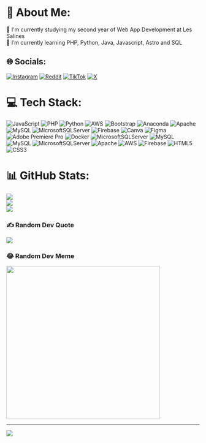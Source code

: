 # 💫 About Me:
🔭 I'm currently studying my second year of Web App Development at Les Salines<br>🌱 I’m currently learning PHP, Python, Java, Javascript, Astro and SQL<br>
<!--Una petita introducció sobre mi-->

## 🌐 Socials:
[![Instagram](https://img.shields.io/badge/Instagram-%23E4405F.svg?logo=Instagram&logoColor=white)](https://instagram.com/_.mmarcc._) [![Reddit](https://img.shields.io/badge/Reddit-%23FF4500.svg?logo=Reddit&logoColor=white)](https://reddit.com/user/MarcM2004) [![TikTok](https://img.shields.io/badge/TikTok-%23000000.svg?logo=TikTok&logoColor=white)](https://tiktok.com/@_.mmerkk._) [![X](https://img.shields.io/badge/X-black.svg?logo=X&logoColor=white)](https://x.com/@M2004Marc) 
<!--Aquestes son les meves xarxes socials amb els seus links i amb logos que es mostren a la pàgina-->


# 💻 Tech Stack:
![JavaScript](https://img.shields.io/badge/javascript-%23323330.svg?style=for-the-badge&logo=javascript&logoColor=%23F7DF1E) ![PHP](https://img.shields.io/badge/php-%23777BB4.svg?style=for-the-badge&logo=php&logoColor=white) ![Python](https://img.shields.io/badge/python-3670A0?style=for-the-badge&logo=python&logoColor=ffdd54) ![AWS](https://img.shields.io/badge/AWS-%23FF9900.svg?style=for-the-badge&logo=amazon-aws&logoColor=white) ![Bootstrap](https://img.shields.io/badge/bootstrap-%238511FA.svg?style=for-the-badge&logo=bootstrap&logoColor=white) ![Anaconda](https://img.shields.io/badge/Anaconda-%2344A833.svg?style=for-the-badge&logo=anaconda&logoColor=white) ![Apache](https://img.shields.io/badge/apache-%23D42029.svg?style=for-the-badge&logo=apache&logoColor=white) ![MySQL](https://img.shields.io/badge/mysql-%2300000f.svg?style=for-the-badge&logo=mysql&logoColor=white) ![MicrosoftSQLServer](https://img.shields.io/badge/Microsoft%20SQL%20Server-CC2927?style=for-the-badge&logo=microsoft%20sql%20server&logoColor=white) ![Firebase](https://img.shields.io/badge/Firebase-039BE5?style=for-the-badge&logo=Firebase&logoColor=white) ![Canva](https://img.shields.io/badge/Canva-%2300C4CC.svg?style=for-the-badge&logo=Canva&logoColor=white) ![Figma](https://img.shields.io/badge/figma-%23F24E1E.svg?style=for-the-badge&logo=figma&logoColor=white) ![Adobe Premiere Pro](https://img.shields.io/badge/Adobe%20Premiere%20Pro-9999FF.svg?style=for-the-badge&logo=Adobe%20Premiere%20Pro&logoColor=white) ![Docker](https://img.shields.io/badge/docker-%230db7ed.svg?style=for-the-badge&logo=docker&logoColor=white) ![MicrosoftSQLServer](https://img.shields.io/badge/Microsoft%20SQL%20Server-CC2927?style=for-the-badge&logo=microsoft%20sql%20server&logoColor=white) ![MySQL](https://img.shields.io/badge/mysql-%2300000f.svg?style=for-the-badge&logo=mysql&logoColor=white) ![MySQL](https://img.shields.io/badge/mysql-%2300000f.svg?style=for-the-badge&logo=mysql&logoColor=white) ![MicrosoftSQLServer](https://img.shields.io/badge/Microsoft%20SQL%20Server-CC2927?style=for-the-badge&logo=microsoft%20sql%20server&logoColor=white) ![Apache](https://img.shields.io/badge/apache-%23D42029.svg?style=for-the-badge&logo=apache&logoColor=white) ![AWS](https://img.shields.io/badge/AWS-%23FF9900.svg?style=for-the-badge&logo=amazon-aws&logoColor=white) ![Firebase](https://img.shields.io/badge/firebase-%23039BE5.svg?style=for-the-badge&logo=firebase) ![HTML5](https://img.shields.io/badge/html5-%23E34F26.svg?style=for-the-badge&logo=html5&logoColor=white) ![CSS3](https://img.shields.io/badge/css3-%231572B6.svg?style=for-the-badge&logo=css3&logoColor=white)
<!--Aquestes son les tecnologies que utlilitzo i els enllaços son les icones que apareixen al perfil-->



# 📊 GitHub Stats:
![](https://github-readme-stats.vercel.app/api?username=MarcM2004&theme=blueberry&hide_border=false&include_all_commits=false&count_private=true)<br/>
![](https://github-readme-streak-stats.herokuapp.com/?user=MarcM2004&theme=blueberry&hide_border=false)<br/>
![](https://github-readme-stats.vercel.app/api/top-langs/?username=MarcM2004&theme=blueberry&hide_border=false&include_all_commits=false&count_private=true&layout=compact)
<!--Això son estadístiques de Github, com els commits fets-->


### ✍️ Random Dev Quote
![](https://quotes-github-readme.vercel.app/api?type=horizontal&theme=radical)
<!--Això és un enllaç que genera frases de programadors aleatoriament quan refresques la pàgina-->


### 😂 Random Dev Meme
<img src='https://randommeme-five.vercel.app/' style="height: 400px;"/>
<!--Això és un enllaç que genera memes aleatoriament quan refresques la pàgina-->



---
[![](https://visitcount.itsvg.in/api?id=MarcM2004&icon=0&color=0)](https://visitcount.itsvg.in)
<!--Aquí pots comprovar el numero de visites al teu perfil-->

